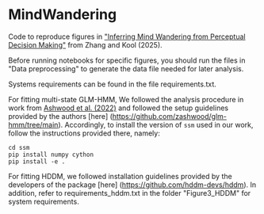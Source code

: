 # MindWandering
Code to reproduce figures in ["Inferring Mind Wandering from Perceptual Decision Making"](http://osf.io/preprints/psyarxiv/mxtbh_v2) from Zhang and Kool (2025). 

Before running notebooks for specific figures, you should run the files in "Data preprocessing" to generate the data file needed for later analysis.


Systems requirements can be found in the file requirements.txt. 

For fitting multi-state GLM-HMM, We followed the analysis procedure in work from [Ashwood et al. (2022)](https://doi.org/10.1038/s41593-021-01007-z) and followed the setup guidelines provided by the authors [here] (https://github.com/zashwood/glm-hmm/tree/main). Accordingly, to install the version of `ssm` used in our work, follow the instructions provided there, namely: 
    
```
cd ssm
pip install numpy cython
pip install -e .
```

For fitting HDDM, we followed installation guidelines provided by the developers of the package [here] (https://github.com/hddm-devs/hddm). In addition, refer to requirements_hddm.txt in the folder "Figure3_HDDM" for system requirements.
